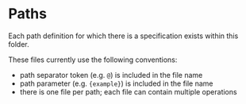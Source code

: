 Paths
=====

Each path definition for which there is a specification exists within this folder.

These files currently use the following conventions:

* path separator token (e.g. `@`) is included in the file name
* path parameter (e.g. `{example}`) is included in the file name
* there is one file per path; each file can contain multiple operations